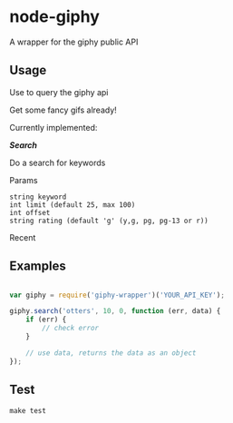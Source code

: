 node-giphy
==========

A wrapper for the giphy public API

Usage
-----

Use to query the giphy api

Get some fancy gifs already!

Currently implemented:

***Search***

Do a search for keywords

Params

	string keyword
	int limit (default 25, max 100)
	int offset
	string rating (default 'g' (y,g, pg, pg-13 or r))


Recent

Examples
-------

```javascript

var giphy = require('giphy-wrapper')('YOUR_API_KEY');

giphy.search('otters', 10, 0, function (err, data) {
	if (err) {
		// check error
	}

	// use data, returns the data as an object
});
```

Test
----

```
make test
```
